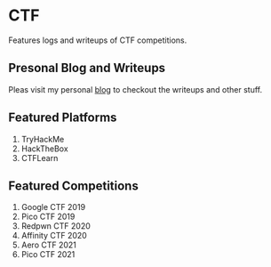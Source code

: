 # CTF
Features logs and writeups of CTF competitions.
## Presonal Blog and Writeups
Pleas visit my personal [blog](https://jeffersonding.com) to checkout the writeups and other stuff.
## Featured Platforms
1. TryHackMe
2. HackTheBox
3. CTFLearn
## Featured Competitions
1. Google CTF 2019
2. Pico CTF 2019
3. Redpwn CTF 2020
4. Affinity CTF 2020
5. Aero CTF 2021
6. Pico CTF 2021
